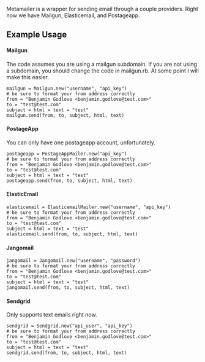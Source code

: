 Metamailer is a wrapper for sending email through a couple providers. Right now we have Mailgun, Elasticemail, and Postageapp.

## Example Usage

#### Mailgun

The code assumes you are using a mailgun subdomain. If you are not using a subdomain, you should change the code in mailgun.rb. At some point I will make this easier.
```
mailgun = Mailgun.new("username", "api_key")
# be sure to format your from address correctly
from = "Benjamin Godlove <benjamin.godlove@test.com>"
to = "test@test.com"
subject = html = text = "test"
mailgun.send(from, to, subject, html, text)
```

#### PostageApp

You can only have one postageapp account, unfortunately.
```
postageapp = PostageAppMailer.new("api_key")
# be sure to format your from address correctly
from = "Benjamin Godlove <benjamin.godlove@test.com>"
to = "test@test.com"
subject = html = text = "test"
postageapp.send(from, to, subject, html, text)
```

#### ElasticEmail
```
elasticemail = ElasticemailMailer.new("username", "api_key")
# be sure to format your from address correctly
from = "Benjamin Godlove <benjamin.godlove@test.com>"
to = "test@test.com"
subject = html = text = "test"
elasticemail.send(from, to, subject, html, text)
```

#### Jangomail
```
jangomail = Jangomail.new("username", "password")
# be sure to format your from address correctly
from = "Benjamin Godlove <benjamin.godlove@test.com>"
to = "test@test.com"
subject = html = text = "test"
jangomail.send(from, to, subject, html, text)
```

#### Sendgrid

Only supports text emails right now.
```
sendgrid = Sendgrid.new("api_user", "api_key")
# be sure to format your from address correctly
from = "Benjamin Godlove <benjamin.godlove@test.com>"
to = "test@test.com"
subject = html = text = "test"
sendgrid.send(from, to, subject, html, text)
```
